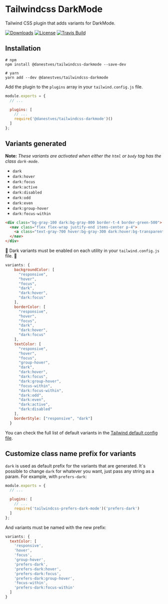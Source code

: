 # Tailwindcss DarkMode

Tailwind CSS plugin that adds variants for DarkMode.

[![Downloads](https://img.shields.io/npm/dw/@danestves/tailwindcss-darkmode?style=for-the-badge)](https://www.npmjs.com/package/@danestves/tailwindcss-darkmode)
[![License](https://img.shields.io/npm/l/@danestves/tailwindcss-darkmode?style=for-the-badge)](https://es.wikipedia.org/wiki/Licencia_MIT)
[![Travis Build](https://img.shields.io/travis/com/danestves/tailwindcss-darkmode?style=for-the-badge)](https://travis-ci.com/danestves/tailwindcss-darkmode)


## Installation

```
# npm
npm install @danestves/tailwindcss-darkmode --save-dev

# yarn
yarn add --dev @danestves/tailwindcss-darkmode
```

Add the plugin to the `plugins` array in your `tailwind.config.js` file.

```js
module.exports = {
  // ...

  plugins: [
    // ...
    require('@danestves/tailwindcss-darkmode')()
  ]
};
```

## Variants generated

**Note:** _These variants are activated when either the `html` or `body` tag has the class `dark-mode`_.

- `dark`
- `dark:hover`
- `dark:focus`
- `dark:active`
- `dark:disabled`
- `dark:odd`
- `dark:even`
- `dark:group-hover`
- `dark:focus-within`

```html
<div class="bg-gray-100 dark:bg-gray-800 border-t-4 border-green-500">
  <nav class="flex flex-wrap justify-end items-center p-4">
    <a class="text-gray-700 hover:bg-gray-300 dark:hover:bg-transparent dark:focus:text-green-500" href="#">Text</a>
  </nav>
</div>
```

🚨 Dark variants must be enabled on each utility in your `tailwind.config.js` file. 🚨

```js
variants: {
    backgroundColor: [
      "responsive",
      "hover",
      "focus",
      "dark",
      "dark:hover",
      "dark:focus"
    ],
    borderColor: [
      "responsive",
      "hover",
      "focus",
      "dark",
      "dark:hover",
      "dark:focus"
    ],
    textColor: [
      "responsive",
      "hover",
      "focus",
      "group-hover",
      "dark",
      "dark:hover",
      "dark:focus",
      "dark:group-hover",
      "focus-within",
      "dark:focus-within",
      "dark:odd",
      "dark:even",
      "dark:active",
      "dark:disabled"
    ],
    borderStyle: ["responsive", "dark"]
  }
```

You can check the full list of default variants in the [Tailwind default config file][1].

## Customize class name prefix for variants

`dark` is used as default prefix for the variants that are generated. It´s possible to change `dark` for whatever you want, just pass any string as a param. For example, with `prefers-dark`:

```js
module.exports = {
  // ...

  plugins: [
    // ...
    require('tailwindcss-prefers-dark-mode')('prefers-dark')
  ]
};
```

And variants must be named with the new prefix:

```js
variants: {
  textColor: [
    'responsive',
    'hover',
    'focus',
    'group-hover',
    'prefers-dark',
    'prefers-dark:hover',
    'prefers-dark:focus',
    'prefers-dark:group-hover',
    'focus-within',
    'prefers-dark:focus-within'
  ]
}
```

[1]: https://github.com/tailwindcss/tailwindcss/blob/master/stubs/defaultConfig.stub.js
[2]: https://developer.mozilla.org/en-US/docs/Web/CSS/@media/prefers-color-scheme
